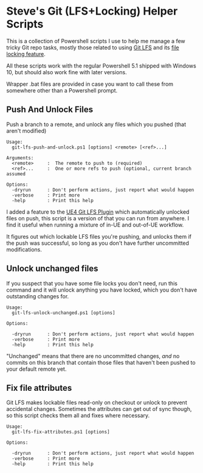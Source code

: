 # Steve's Git (LFS+Locking) Helper Scripts

This is a collection of Powershell scripts I use to help me manage a few tricky
Git repo tasks, mostly those related to using [Git LFS](https://git-lfs.github.com/)
and its [file locking feature](https://github.com/git-lfs/git-lfs/wiki/File-Locking). 

All these scripts work with the regular Powershell 5.1 shipped with Windows 10, 
but should also work fine with later versions.

Wrapper .bat files are provided in case you want to call these from somewhere
other than a Powershell prompt.

## Push And Unlock Files

Push a branch to a remote, and unlock any files which you pushed (that aren't modified)

```
Usage:
  git-lfs-push-and-unlock.ps1 [options] <remote> [<ref>...]
 
Arguments:
  <remote>     :  The remote to push to (required)
  <ref>...     :  One or more refs to push (optional, current branch assumed

Options:
  -dryrun      : Don't perform actions, just report what would happen
  -verbose     : Print more
  -help        : Print this help
```

I added a feature to the [UE4 Git LFS Plugin](https://github.com/SRombauts/UE4GitPlugin) 
which automatically unlocked files on push, this script is a version of that you 
can run from anywhere. I find it useful when running a mixture of in-UE and
out-of-UE workflow. 

It figures out which lockable LFS files you're pushing, and unlocks them
if the push was successful, so long as you don't have further uncommitted
modifications.

## Unlock unchanged files

If you suspect that you have some file locks you don't need, run this command
and it will unlock anything you have locked, which you don't have outstanding
changes for. 

```
Usage:
  git-lfs-unlock-unchanged.ps1 [options]

Options:
 
  -dryrun      : Don't perform actions, just report what would happen
  -verbose     : Print more
  -help        : Print this help
```

"Unchanged" means that there are no uncommitted changes, *and* no commits on
this branch that contain those files that haven't been pushed to your default
remote yet.

## Fix file attributes

Git LFS makes lockable files read-only on checkout or unlock to prevent
accidental changes. Sometimes the attributes can get out of sync though, 
so this script checks them all and fixes where necessary.

```
Usage:
  git-lfs-fix-attributes.ps1 [options]

Options:
 
  -dryrun      : Don't perform actions, just report what would happen
  -verbose     : Print more
  -help        : Print this help
```